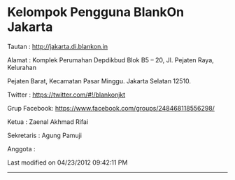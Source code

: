 # Kelompok Pengguna BlankOn Jakarta

Tautan : ​http://jakarta.di.blankon.in

Alamat : Komplek Perumahan Depdikbud Blok B5 – 20, Jl. Pejaten Raya, Kelurahan

Pejaten Barat, Kecamatan Pasar Minggu. Jakarta Selatan 12510.

Twitter : ​https://twitter.com/#!/blankonjkt

Grup Facebook: ​https://www.facebook.com/groups/248468118556298/

Ketua : Zaenal Akhmad Rifai

Sekretaris : Agung Pamuji

Anggota :


Last modified on 04/23/2012 09:42:11 PM

---
 
